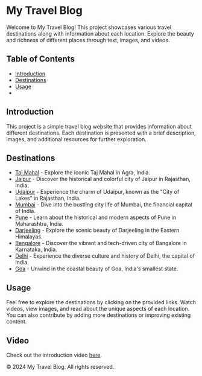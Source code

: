 # My Travel Blog

Welcome to My Travel Blog! This project showcases various travel destinations along with information about each location. Explore the beauty and richness of different places through text, images, and videos.

## Table of Contents

- [Introduction](#introduction)
- [Destinations](#destinations)
- [Usage](#usage)
- 
## Introduction

This project is a simple travel blog website that provides information about different destinations. Each destination is presented with a brief description, images, and additional resources for further exploration.

## Destinations

- [Taj Mahal](#) - Explore the iconic Taj Mahal in Agra, India.
- [Jaipur](#) - Discover the historical and colorful city of Jaipur in Rajasthan, India.
- [Udaipur](#) - Experience the charm of Udaipur, known as the "City of Lakes" in Rajasthan, India.
- [Mumbai](#) - Dive into the bustling city life of Mumbai, the financial capital of India.
- [Pune](#) - Learn about the historical and modern aspects of Pune in Maharashtra, India.
- [Darjeeling](#) - Explore the scenic beauty of Darjeeling in the Eastern Himalayas.
- [Bangalore](#) - Discover the vibrant and tech-driven city of Bangalore in Karnataka, India.
- [Delhi](#) - Experience the diverse culture and history of Delhi, the capital of India.
- [Goa](#) - Unwind in the coastal beauty of Goa, India's smallest state.

## Usage

Feel free to explore the destinations by clicking on the provided links. Watch videos, view images, and read about the unique aspects of each location. You can also contribute by adding more destinations or improving existing content.


## Video

Check out the introduction video [here](https://drive.google.com/file/d/1NdBSb-zipPEEv-yCe9eFHqx6V8FqReMt/view?usp=share_link).

&copy; 2024 My Travel Blog. All rights reserved.
 